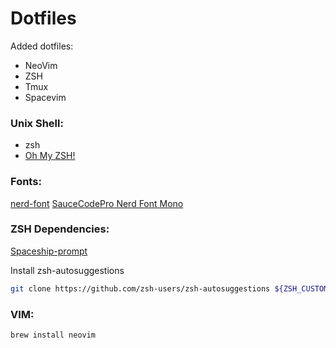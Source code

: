 # Dotfiles

Added dotfiles:
* NeoVim
* ZSH
* Tmux
* Spacevim

### Unix Shell:
 * zsh
 * [Oh My ZSH!](https://ohmyz.sh/) 

### Fonts:
[nerd-font](https://github.com/ryanoasis/nerd-fonts)
[SauceCodePro Nerd Font Mono](https://spacevim.org/documentation/#font)

### ZSH Dependencies:
[Spaceship-prompt](https://github.com/denysdovhan/spaceship-prompt)

Install zsh-autosuggestions
```bash
git clone https://github.com/zsh-users/zsh-autosuggestions ${ZSH_CUSTOM:-~/.oh-my-zsh/custom}/plugins/zsh-autosuggestions
```

### VIM:
```bash
brew install neovim
```

